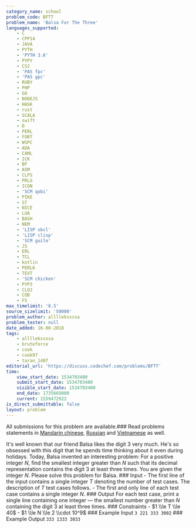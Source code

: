 ```yaml
---
category_name: school
problem_code: BFTT
problem_name: 'Balsa For The Three'
languages_supported:
    - C
    - CPP14
    - JAVA
    - PYTH
    - 'PYTH 3.6'
    - PYPY
    - CS2
    - 'PAS fpc'
    - 'PAS gpc'
    - RUBY
    - PHP
    - GO
    - NODEJS
    - HASK
    - rust
    - SCALA
    - swift
    - D
    - PERL
    - FORT
    - WSPC
    - ADA
    - CAML
    - ICK
    - BF
    - ASM
    - CLPS
    - PRLG
    - ICON
    - 'SCM qobi'
    - PIKE
    - ST
    - NICE
    - LUA
    - BASH
    - NEM
    - 'LISP sbcl'
    - 'LISP clisp'
    - 'SCM guile'
    - JS
    - ERL
    - TCL
    - kotlin
    - PERL6
    - TEXT
    - 'SCM chicken'
    - PYP3
    - CLOJ
    - COB
    - FS
max_timelimit: '0.5'
source_sizelimit: '50000'
problem_author: allllekssssa
problem_tester: null
date_added: 16-08-2018
tags:
    - allllekssssa
    - bruteforce
    - cook
    - cook97
    - taran_1407
editorial_url: 'https://discuss.codechef.com/problems/BFTT'
time:
    view_start_date: 1534703400
    submit_start_date: 1534703400
    visible_start_date: 1534703400
    end_date: 1735669800
    current: 1559472922
is_direct_submittable: false
layout: problem
---
```

All submissions for this problem are available.### Read problems statements in [Mandarin chinese](http://www.codechef.com/download/translated/COOK97/mandarin/BFTT.pdf), [Russian](http://www.codechef.com/download/translated/COOK97/russian/BFTT.pdf) and [Vietnamese](http://www.codechef.com/download/translated/COOK97/vietnamese/BFTT.pdf) as well.

It's well known that our friend Balsa likes the digit $3$ very much. He's so obsessed with this digit that he spends time thinking about it even during holidays. Today, Balsa invented an interesting problem: For a positive integer $N$, find the smallest integer greater than $N$ such that its decimal representation contains the digit $3$ at least three times. You are given the integer $N$. Please solve this problem for Balsa. ### Input - The first line of the input contains a single integer $T$ denoting the number of test cases. The description of $T$ test cases follows. - The first and only line of each test case contains a single integer $N$. ### Output For each test case, print a single line containing one integer — the smallest number greater than $N$ containing the digit $3$ at least three times. ### Constraints - $1 \\le T \\le 40$ - $1 \\le N \\le 2 \\cdot 10^9$ ### Example Input ``` 3 221 333 3002 ``` ### Example Output ``` 333 1333 3033 ```

